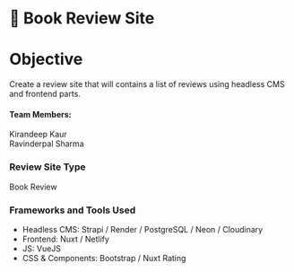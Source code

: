 # 📖 Book Review Site 

# Objective
Create a review site that will contains a list of reviews using headless CMS and frontend parts.

#### Team Members:
Kirandeep Kaur <br>
Ravinderpal Sharma
  
### Review Site Type
Book Review

### Frameworks and Tools Used
- Headless CMS: Strapi / Render / PostgreSQL / Neon / Cloudinary
- Frontend: Nuxt / Netlify
- JS: VueJS
- CSS & Components: Bootstrap / Nuxt Rating
